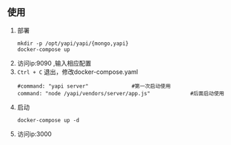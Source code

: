 ## 使用
1. 部署
    ```shell script
   mkdir -p /opt/yapi/yapi/{mongo,yapi}
   docker-compose up
    ```
1. 访问ip:9090 ,输入相应配置
1. `Ctrl + C` 退出，修改docker-compose.yaml
    ```shell script
   #command: "yapi server"              #第一次启动使用
   command: "node /yapi/vendors/server/app.js"             #后面启动使用
    ```
1. 启动
    ```shell script
   docker-compose up -d
    ```
1. 访问ip:3000
